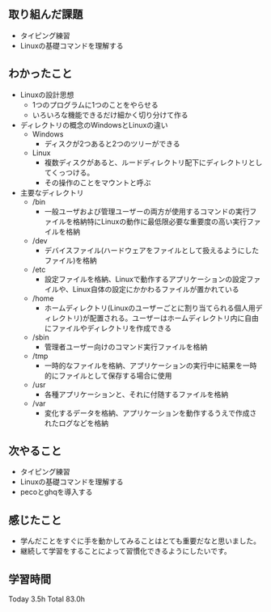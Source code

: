 ## 取り組んだ課題
- タイピング練習
- Linuxの基礎コマンドを理解する
## わかったこと
- Linuxの設計思想
  - 1つのプログラムに1つのことをやらせる
  - いろいろな機能できるだけ細かく切り分けて作る
- ディレクトリの概念のWindowsとLinuxの違い
  - Windows
    - ディスクが2つあると2つのツリーができる
  - Linux
    - 複数ディスクがあると、ルードディレクトリ配下にディレクトリとしてくっつける。
    - その操作のことをマウントと呼ぶ
- 主要なディレクトリ
  - /bin
    - 一般ユーザおよび管理ユーザーの両方が使用するコマンドの実行ファイルを格納特にLinuxの動作に最低限必要な重要度の高い実行ファイルを格納
  - /dev
    - デバイスファイル(ハードウェアをファイルとして扱えるようにしたファイル)を格納
  - /etc
    - 設定ファイルを格納、Linuxで動作するアプリケーションの設定ファイルや、Linux自体の設定にかかわるファイルが置かれている
  - /home
    - ホームディレクトリ(Linuxのユーザーごとに割り当てられる個人用ディレクトリ)が配置される。ユーザーはホームディレクトリ内に自由にファイルやディレクトリを作成できる 
  - /sbin
    - 管理者ユーザー向けのコマンド実行ファイルを格納
  - /tmp
    - 一時的なファイルを格納、アプリケーションの実行中に結果を一時的にファイルとして保存する場合に使用
  - /usr
    - 各種アプリケーションと、それに付随するファイルを格納
  - /var
    - 変化するデータを格納、アプリケーションを動作するうえで作成されたログなどを格納
## 次やること
- タイピング練習
- Linuxの基礎コマンドを理解する
- pecoとghqを導入する
## 感じたこと
- 学んだことをすぐに手を動かしてみることはとても重要だなと思いました。
- 継続して学習をすることによって習慣化できるようにしたいです。
## 学習時間
Today 3.5h Total 83.0h
